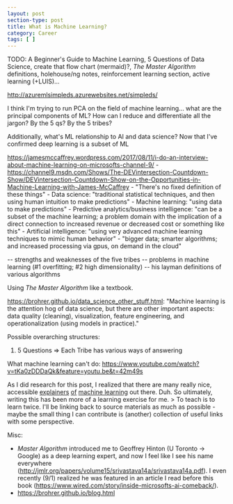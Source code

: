 ```yaml
---
layout: post
section-type: post
title: What is Machine Learning?
category: Career
tags: [ ]
---
```


TODO: A Beginner's Guide to Machine Learning, 5 Questions of Data Science, create that flow chart (mermaid)?, _The Master Algorithm_ definitions, holehouse/ng notes, reinforcement learning section, active learning (+LUIS)...

http://azuremlsimpleds.azurewebsites.net/simpleds/

I think I'm trying to run PCA on the field of machine learning... what are the principal components of ML? How can I reduce and differentiate all the jargon? By the 5 qs? By the 5 tribes?

Additionally, what's ML relationship to AI and data science? Now that I've confirmed deep learning is a subset of ML

https://jamesmccaffrey.wordpress.com/2017/08/11/i-do-an-interview-about-machine-learning-on-microsofts-channel-9/
    -https://channel9.msdn.com/Shows/The-DEVintersection-Countdown-Show/DEVintersection-Countdown-Show-on-the-Opportunities-in-Machine-Learning-with-James-McCaffrey
    - "There's no fixed definition of these things"
    - Data science: "traditional statistical techniques, and then using human intuition to make predictions"
    - Machine learning: "using data to make predictions"
        - Predictive analytics/business intelligence: "can be a subset of the machine learning; a problem domain with the implication of a direct connection to increased revenue or decreased cost or something like this"
    - Artificial intelligence: "using very advanced machine learning techniques to mimic human behavior"
    - "bigger data; smarter algorithms; and increased processing via gpus, on demand in the cloud"

-- strengths and weaknesses of the five tribes
-- problems in machine learning (#1 overfitting; #2 high dimensionality)
-- his layman definitions of various algorithms

Using _The Master Algorithm_ like a textbook.

https://brohrer.github.io/data_science_other_stuff.html:
"Machine learning is the attention hog of data science, but there are other important aspects:
data quality (cleaning), visualization, feature engineering, and operationalization (using models in practice)."

Possible overarching structures:
1. 5 Questions => Each Tribe has various ways of answering

What machine learning can't do: https://www.youtube.com/watch?v=tKa0zDDDaQk&feature=youtu.be&t=42m49s

As I did research for this post, I realized that there are many really nice, accessible [explainers](https://brohrer.github.io/blog.html) [of]() [machine learning](https://docs.microsoft.com/en-us/azure/machine-learning/machine-learning-algorithm-choice) out there. Duh. So ultimately, writing this has been more of a learning exercise for me.
    > To teach is to learn twice.
I'll be linking back to source materials as much as possible - maybe the small thing I can contribute is (another) collection of useful links with some perspective.

Misc:
- _Master Algorithm_ introduced me to Geoffrey Hinton (U Toronto -> Google) as a deep learning expert, and now I feel like I see his name everywhere (http://jmlr.org/papers/volume15/srivastava14a/srivastava14a.pdf). I even recently (9/1) realized he was featured in an article I read before this book (https://www.wired.com/story/inside-microsofts-ai-comeback/).
- https://brohrer.github.io/blog.html